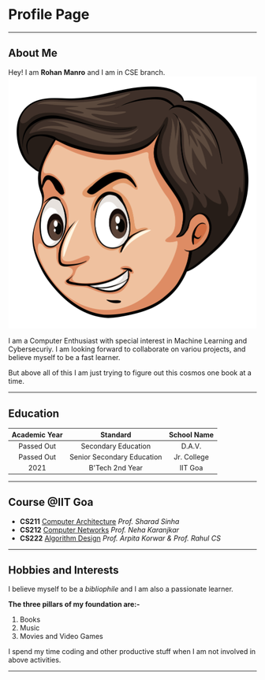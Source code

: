 # Profile Page
---

## About Me

Hey! I am **Rohan Manro** and I am in CSE branch. 
![My picture](./2104228.jpg)

I am a Computer Enthusiast with special interest in Machine Learning and Cybersecuriy. I am looking forward to collaborate on variou projects, and believe myself to be a fast learner.

But above all of this I am just trying to figure out this cosmos one book at a time.

---

## Education

| Academic Year | Standard | School Name |
| :----: | :----: | :----: |
| Passed Out | Secondary Education | D.A.V. |
| Passed Out | Senior Secondary Education | Jr. College |
| 2021 | B'Tech 2nd Year | IIT Goa |

---

## Course @IIT Goa

- **CS211** [Computer Architecture](https://iitgoa.ac.in/computer-science-about/) *Prof. Sharad Sinha*
- **CS212** [Computer Networks](https://iitgoa.ac.in/computer-science-about/) *Prof. Neha Karanjkar*
- **CS222** [Algorithm Design](https://iitgoa.ac.in/computer-science-about/) *Prof. Arpita Korwar & Prof. Rahul CS*

---


## Hobbies and Interests

I believe myself to be a *bibliophile* and I am also a passionate learner.

**The three pillars of my foundation are:-**
1. Books
1. Music
1. Movies and Video Games

I spend my time coding and other productive stuff when I am not involved in above activities. 

---

